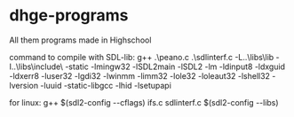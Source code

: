 # dhge-programs
All them programs made in Highschool

command to compile with SDL-lib: 
g++ .\peano.c .\sdlinterf.c -L..\libs\lib -I..\libs\include\ -static -lmingw32 -lSDL2main -lSDL2 -lm -ldinput8 -ldxguid -ldxerr8 -luser32 -lgdi32 -lwinmm -limm32 -lole32 -loleaut32 -lshell32 -lversion -luuid -static-libgcc -lhid -lsetupapi

for linux:
g++ $(sdl2-config --cflags) ifs.c sdlinterf.c $(sdl2-config --libs)